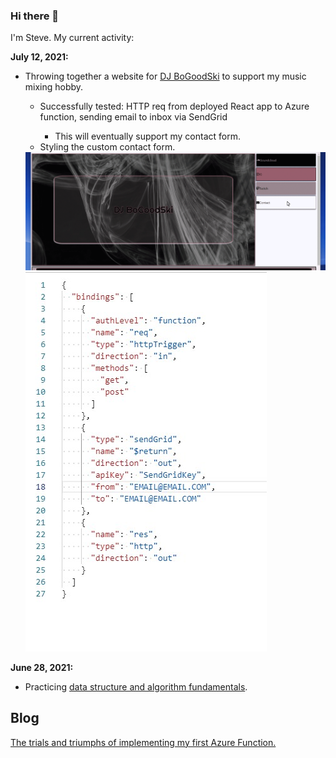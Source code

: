 ### Hi there 👋

<p>I'm Steve. My current activity:</p> 

<p><b>July 12, 2021:</b></p> 
<ul>
  <li>Throwing together a website for <a href="https://github.com/sbogucki12/djbogoodski">DJ BoGoodSki</a> to support my music mixing hobby.</li>
 <ul>
<li>Successfully tested: HTTP req from deployed React app to Azure function, sending email to inbox via SendGrid</li>
   <ul><li>This will eventually support my contact form.</li></ul>
   <li>Styling the custom contact form.</li>
</ul>
<img src="https://raw.githubusercontent.com/sbogucki12/djbogoodski/main/readmeFiles/contactFormGIF.gif" />  

<img src="https://raw.githubusercontent.com/sbogucki12/djbogoodski/main/readmeFiles/output_bindings.jpg" />
</ul> 

<p><b>June 28, 2021:</b></p> 
<ul>
  <li> Practicing <a href="https://github.com/sbogucki12/AlgosAndDataStructures">data structure and algorithm fundamentals</a>.</li> 
  <!-- <li>Enhancing my design skills via a project with which I have some leeway with a client: <a href="https://github.com/sbogucki12/dwalesska">Repo</a></li>
  <li>Practicing .NET unit testing with xUnit via a practice web API: <a href="https://github.com/sbogucki12/weatherapi">Repo</a>.</li> -->
</ul>  

## Blog

<a href="https://bogoodski.medium.com/setting-up-an-azure-function-sendgrid-http-trigger-cfd9c5791201" target="_blank">The trials and triumphs of implementing my first Azure Function.</a>

